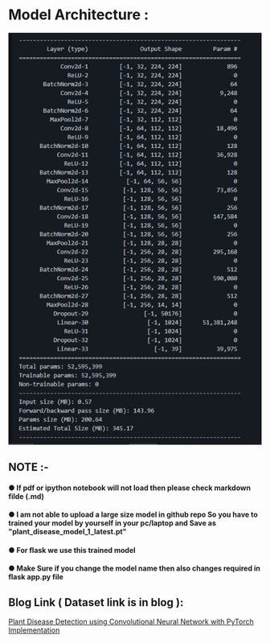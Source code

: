 # Model Architecture :
<center><img src ="model.JPG"></center>

## NOTE :-

#### ●  If pdf or ipython notebook will not load then please check markdown filde (.md)

#### ●  I am not able to upload a large size model in github repo So you have to trained your model by yourself in your pc/laptop and Save as "plant_disease_model_1_latest.pt"

#### ●  For flask we use this trained model

#### ●  Make Sure if you change the model name then also changes required in flask app.py file

## Blog Link ( Dataset link is in blog ):
<a href="https://medium.com/analytics-vidhya/plant-disease-detection-using-convolutional-neural-networks-and-pytorch-87c00c54c88f" target="_blank">Plant Disease Detection using Convolutional Neural Network with PyTorch Implementation</a>
